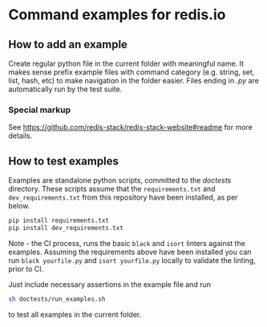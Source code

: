 # Command examples for redis.io

## How to add an example

Create regular python file in the current folder with meaningful name. It makes sense prefix example files with 
command category (e.g. string, set, list, hash, etc) to make navigation in the folder easier. Files ending in *.py* 
are automatically run by the test suite.

### Special markup

See https://github.com/redis-stack/redis-stack-website#readme for more details.

## How to test examples

Examples are standalone python scripts, committed to the *doctests* directory. These scripts assume that the
```requirements.txt``` and ```dev_requirements.txt``` from this repository have been installed, as per below.

```bash
pip install requirements.txt
pip install dev_requirements.txt
```

Note - the CI process, runs the basic ```black``` and ```isort``` linters against the examples. Assuming 
the requirements above have been installed you can run ```black yourfile.py``` and ```isort yourfile.py``` 
locally to validate the linting, prior to CI.

Just include necessary assertions in the example file and run
```bash
sh doctests/run_examples.sh
```
to test all examples in the current folder.